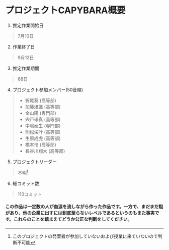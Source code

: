 # プロジェクトCAPYBARA概要

1. 推定作業開始日
> 7月10日
2. 作業終了日
> 9月12日
3. 推定作業期間
> 68日
4. プロジェクト参加メンバー(50音順)
> * 折尾葵 (高等部)
> * 加藤燿識 (高等部)
> * 金山陽 (専門部)
> * 宍戸琢真 (高等部)
> * 中嶋泰生 (専門部)
> * 則松栄叶 (高等部)
> * 生原成虎 (高等部)
> * 橋本怜 (高等部)
> * 長谷川翔大 (高等部)
5. プロジェクトリーダー
> 不明[^1]
6. 総コミット数
> 110コミット

#### この作品は一定数の人が血涙を流しながら作った作品です。一方で、まだまだ粗があり、他の企業に出すには到底至らないレベルであるというのもまた事実です。これらのことを踏まえてどうか公正な判断をしてください。

[^1]:このプロジェクトの発案者が参加していないおよび授業に来ていないので判断不可能